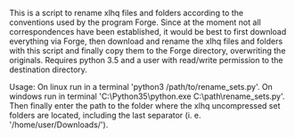 This is a script to rename xlhq files and folders according to the
conventions used by the program Forge.
Since at the moment not all correspondences have been established,
it would be best to first download
everything via Forge, then download and rename the xlhq files and
folders with this script and
finally copy them to the Forge directory, overwriting the originals.
Requires python 3.5 and a user with read/write permission to the
destination directory.

Usage:
On linux run in a terminal 'python3 /path/to/rename_sets.py'.
On windows run in terminal 'C:\Python35\python.exe C:\path\rename_sets.py'.
Then finally enter the path to the folder
where the xlhq uncompressed set folders are located,
including the last separator (i. e. '/home/user/Downloads/').
